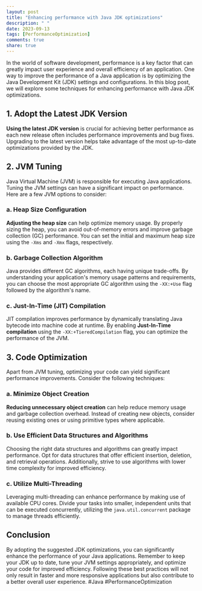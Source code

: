 ```yaml
---
layout: post
title: "Enhancing performance with Java JDK optimizations"
description: " "
date: 2023-09-13
tags: [PerformanceOptimization]
comments: true
share: true
---
```


In the world of software development, performance is a key factor that can greatly impact user experience and overall efficiency of an application. One way to improve the performance of a Java application is by optimizing the Java Development Kit (JDK) settings and configurations. In this blog post, we will explore some techniques for enhancing performance with Java JDK optimizations.

## 1. Adopt the Latest JDK Version

**Using the latest JDK version** is crucial for achieving better performance as each new release often includes performance improvements and bug fixes. Upgrading to the latest version helps take advantage of the most up-to-date optimizations provided by the JDK.

## 2. JVM Tuning

Java Virtual Machine (JVM) is responsible for executing Java applications. Tuning the JVM settings can have a significant impact on performance. Here are a few JVM options to consider:

### a. Heap Size Configuration

**Adjusting the heap size** can help optimize memory usage. By properly sizing the heap, you can avoid out-of-memory errors and improve garbage collection (GC) performance. You can set the initial and maximum heap size using the `-Xms` and `-Xmx` flags, respectively.

### b. Garbage Collection Algorithm

Java provides different GC algorithms, each having unique trade-offs. By understanding your application's memory usage patterns and requirements, you can choose the most appropriate GC algorithm using the `-XX:+Use` flag followed by the algorithm's name.

### c. Just-In-Time (JIT) Compilation

JIT compilation improves performance by dynamically translating Java bytecode into machine code at runtime. By enabling **Just-In-Time compilation** using the `-XX:+TieredCompilation` flag, you can optimize the performance of the JVM.

## 3. Code Optimization

Apart from JVM tuning, optimizing your code can yield significant performance improvements. Consider the following techniques:

### a. Minimize Object Creation

**Reducing unnecessary object creation** can help reduce memory usage and garbage collection overhead. Instead of creating new objects, consider reusing existing ones or using primitive types where applicable.

### b. Use Efficient Data Structures and Algorithms

Choosing the right data structures and algorithms can greatly impact performance. Opt for data structures that offer efficient insertion, deletion, and retrieval operations. Additionally, strive to use algorithms with lower time complexity for improved efficiency.

### c. Utilize Multi-Threading

Leveraging multi-threading can enhance performance by making use of available CPU cores. Divide your tasks into smaller, independent units that can be executed concurrently, utilizing the `java.util.concurrent` package to manage threads efficiently.

## Conclusion

By adopting the suggested JDK optimizations, you can significantly enhance the performance of your Java applications. Remember to keep your JDK up to date, tune your JVM settings appropriately, and optimize your code for improved efficiency. Following these best practices will not only result in faster and more responsive applications but also contribute to a better overall user experience. #Java #PerformanceOptimization